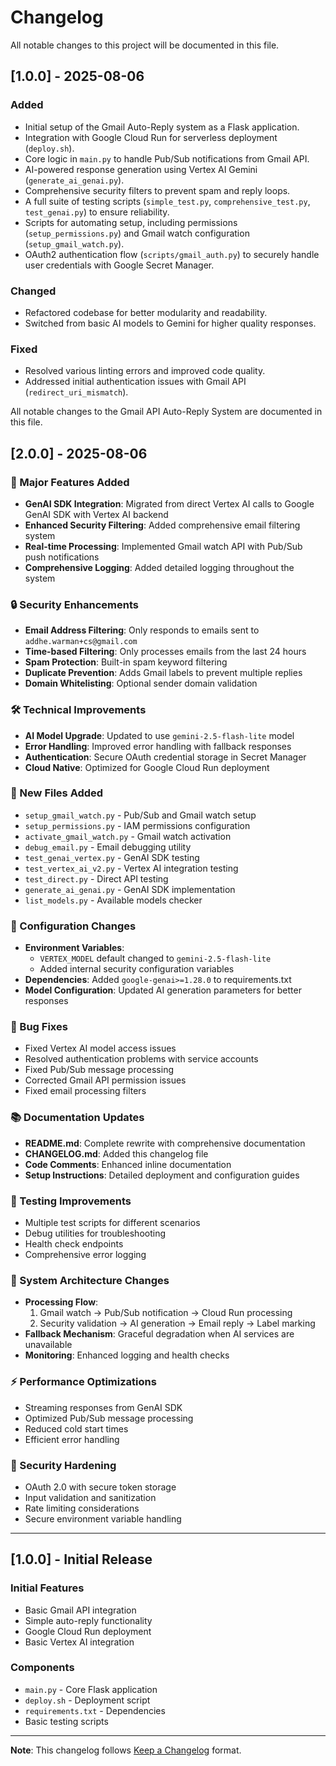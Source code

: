 # Changelog

All notable changes to this project will be documented in this file.

## [1.0.0] - 2025-08-06

### Added
-   Initial setup of the Gmail Auto-Reply system as a Flask application.
-   Integration with Google Cloud Run for serverless deployment (`deploy.sh`).
-   Core logic in `main.py` to handle Pub/Sub notifications from Gmail API.
-   AI-powered response generation using Vertex AI Gemini (`generate_ai_genai.py`).
-   Comprehensive security filters to prevent spam and reply loops.
-   A full suite of testing scripts (`simple_test.py`, `comprehensive_test.py`, `test_genai.py`) to ensure reliability.
-   Scripts for automating setup, including permissions (`setup_permissions.py`) and Gmail watch configuration (`setup_gmail_watch.py`).
-   OAuth2 authentication flow (`scripts/gmail_auth.py`) to securely handle user credentials with Google Secret Manager.

### Changed
-   Refactored codebase for better modularity and readability.
-   Switched from basic AI models to Gemini for higher quality responses.

### Fixed
-   Resolved various linting errors and improved code quality.
-   Addressed initial authentication issues with Gmail API (`redirect_uri_mismatch`).

All notable changes to the Gmail API Auto-Reply System are documented in this file.

## [2.0.0] - 2025-08-06

### 🚀 Major Features Added
- **GenAI SDK Integration**: Migrated from direct Vertex AI calls to Google GenAI SDK with Vertex AI backend
- **Enhanced Security Filtering**: Added comprehensive email filtering system
- **Real-time Processing**: Implemented Gmail watch API with Pub/Sub push notifications
- **Comprehensive Logging**: Added detailed logging throughout the system

### 🔒 Security Enhancements
- **Email Address Filtering**: Only responds to emails sent to `addhe.warman+cs@gmail.com`
- **Time-based Filtering**: Only processes emails from the last 24 hours
- **Spam Protection**: Built-in spam keyword filtering
- **Duplicate Prevention**: Adds Gmail labels to prevent multiple replies
- **Domain Whitelisting**: Optional sender domain validation

### 🛠️ Technical Improvements
- **AI Model Upgrade**: Updated to use `gemini-2.5-flash-lite` model
- **Error Handling**: Improved error handling with fallback responses
- **Authentication**: Secure OAuth credential storage in Secret Manager
- **Cloud Native**: Optimized for Google Cloud Run deployment

### 📁 New Files Added
- `setup_gmail_watch.py` - Pub/Sub and Gmail watch setup
- `setup_permissions.py` - IAM permissions configuration
- `activate_gmail_watch.py` - Gmail watch activation
- `debug_email.py` - Email debugging utility
- `test_genai_vertex.py` - GenAI SDK testing
- `test_vertex_ai_v2.py` - Vertex AI integration testing
- `test_direct.py` - Direct API testing
- `generate_ai_genai.py` - GenAI SDK implementation
- `list_models.py` - Available models checker

### 🔧 Configuration Changes
- **Environment Variables**: 
  - `VERTEX_MODEL` default changed to `gemini-2.5-flash-lite`
  - Added internal security configuration variables
- **Dependencies**: Added `google-genai>=1.28.0` to requirements.txt
- **Model Configuration**: Updated AI generation parameters for better responses

### 🐛 Bug Fixes
- Fixed Vertex AI model access issues
- Resolved authentication problems with service accounts
- Fixed Pub/Sub message processing
- Corrected Gmail API permission issues
- Fixed email processing filters

### 📚 Documentation Updates
- **README.md**: Complete rewrite with comprehensive documentation
- **CHANGELOG.md**: Added this changelog file
- **Code Comments**: Enhanced inline documentation
- **Setup Instructions**: Detailed deployment and configuration guides

### 🧪 Testing Improvements
- Multiple test scripts for different scenarios
- Debug utilities for troubleshooting
- Health check endpoints
- Comprehensive error logging

### 🔄 System Architecture Changes
- **Processing Flow**: 
  1. Gmail watch → Pub/Sub notification → Cloud Run processing
  2. Security validation → AI generation → Email reply → Label marking
- **Fallback Mechanism**: Graceful degradation when AI services are unavailable
- **Monitoring**: Enhanced logging and health checks

### ⚡ Performance Optimizations
- Streaming responses from GenAI SDK
- Optimized Pub/Sub message processing
- Reduced cold start times
- Efficient error handling

### 🔐 Security Hardening
- OAuth 2.0 with secure token storage
- Input validation and sanitization
- Rate limiting considerations
- Secure environment variable handling

---

## [1.0.0] - Initial Release

### Initial Features
- Basic Gmail API integration
- Simple auto-reply functionality
- Google Cloud Run deployment
- Basic Vertex AI integration

### Components
- `main.py` - Core Flask application
- `deploy.sh` - Deployment script
- `requirements.txt` - Dependencies
- Basic testing scripts

---

**Note**: This changelog follows [Keep a Changelog](https://keepachangelog.com/en/1.0.0/) format.
